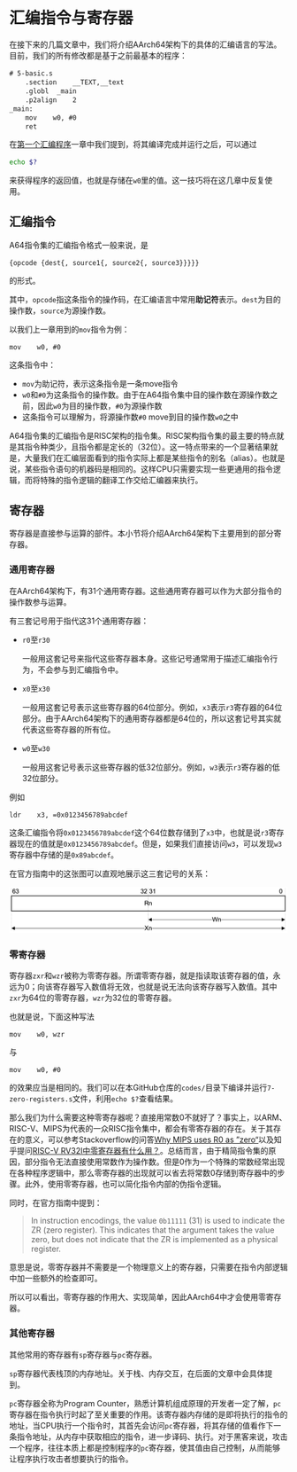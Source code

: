 # 汇编指令与寄存器

在接下来的几篇文章中，我们将介绍AArch64架构下的具体的汇编语言的写法。目前，我们的所有修改都是基于之前最基本的程序：

```armasm
# 5-basic.s
    .section    __TEXT,__text
    .globl  _main
    .p2align    2
_main:
    mov    w0, #0
    ret
```

在[第一个汇编程序](./5-第一个汇编程序.md)一章中我们提到，将其编译完成并运行之后，可以通过

```bash
echo $?
```

来获得程序的返回值，也就是存储在`w0`里的值。这一技巧将在这几章中反复使用。

## 汇编指令

A64指令集的汇编指令格式一般来说，是

```plaintext
{opcode {dest{, source1{, source2{, source3}}}}}
```

的形式。

其中，`opcode`指这条指令的操作码，在汇编语言中常用**助记符**表示。`dest`为目的操作数，`source`为源操作数。

以我们上一章用到的`mov`指令为例：

```armasm
mov    w0, #0
```

这条指令中：

* `mov`为助记符，表示这条指令是一条move指令
* `w0`和`#0`为这条指令的操作数。由于在A64指令集中目的操作数在源操作数之前，因此`w0`为目的操作数，`#0`为源操作数
* 这条指令可以理解为，将源操作数`#0` move到目的操作数`w0`之中

A64指令集的汇编指令是RISC架构的指令集。RISC架构指令集的最主要的特点就是其指令种类少，且指令都是定长的（32位）。这一特点带来的一个显著结果就是，大量我们在汇编层面看到的指令实际上都是某些指令的别名（alias）。也就是说，某些指令语句的机器码是相同的。这样CPU只需要实现一些更通用的指令逻辑，而将特殊的指令逻辑的翻译工作交给汇编器来执行。

## 寄存器

寄存器是直接参与运算的部件。本小节将介绍AArch64架构下主要用到的部分寄存器。

### 通用寄存器

在AArch64架构下，有31个通用寄存器。这些通用寄存器可以作为大部分指令的操作数参与运算。

有三套记号用于指代这31个通用寄存器：

* `r0`至`r30`

   一般用这套记号来指代这些寄存器本身。这些记号通常用于描述汇编指令行为，不会参与到汇编指令中。
* `x0`至`x30`

   一般用这套记号表示这些寄存器的64位部分。例如，`x3`表示`r3`寄存器的64位部分。由于AArch64架构下的通用寄存器都是64位的，所以这套记号其实就代表这些寄存器的所有位。
* `w0`至`w30`

   一般用这套记号表示这些寄存器的低32位部分。例如，`w3`表示`r3`寄存器的低32位部分。

例如

```armasm
ldr    x3, =0x0123456789abcdef
```

这条汇编指令将`0x0123456789abcdef`这个64位数存储到了`x3`中，也就是说`r3`寄存器现在的值就是`0x0123456789abcdef`。但是，如果我们直接访问`w3`，可以发现`w3`寄存器中存储的是`0x89abcdef`。

在官方指南中的这张图可以直观地展示这三套记号的关系：

![Registers](./assets/7-registers.png)

### 零寄存器

寄存器`zxr`和`wzr`被称为零寄存器。所谓零寄存器，就是指读取该寄存器的值，永远为0；向该寄存器写入数值将无效，也就是说无法向该寄存器写入数值。其中`zxr`为64位的零寄存器，`wzr`为32位的零寄存器。

也就是说，下面这种写法

```armasm
mov    w0, wzr
```

与

```armasm
mov    w0, #0
```

的效果应当是相同的。我们可以在本GitHub仓库的`codes/`目录下编译并运行`7-zero-registers.s`文件，利用`echo $?`查看结果。

那么我们为什么需要这种零寄存器呢？直接用常数0不就好了？事实上，以ARM、RISC-V、MIPS为代表的一众RISC指令集中，都会有零寄存器的存在。关于其存在的意义，可以参考Stackoverflow的问答[Why MIPS uses R0 as ”zero“](https://electronics.stackexchange.com/a/293921)以及知乎提问[RISC-V RV32I中零寄存器有什么用？](https://www.zhihu.com/question/308314026/answer/573831395)。总结而言，由于精简指令集的原因，部分指令无法直接使用常数作为操作数。但是0作为一个特殊的常数经常出现在各种程序逻辑中，那么零寄存器的出现就可以省去将常数0存储到寄存器中的步骤。此外，使用零寄存器，也可以简化指令内部的伪指令逻辑。

同时，在官方指南中提到：

> In instruction encodings, the value `0b11111` (31) is used to indicate the ZR (zero register). This indicates that the argument takes the value zero, but does not indicate that the ZR is implemented as a physical register.

意思是说，零寄存器并不需要是一个物理意义上的寄存器，只需要在指令内部逻辑中加一些额外的检查即可。

所以可以看出，零寄存器的作用大、实现简单，因此AArch64中才会使用零寄存器。

### 其他寄存器

其他常用的寄存器有`sp`寄存器与`pc`寄存器。

`sp`寄存器代表栈顶的内存地址。关于栈、内存交互，在后面的文章中会具体提到。

`pc`寄存器全称为Program Counter，熟悉计算机组成原理的开发者一定了解，`pc`寄存器在指令执行时起了至关重要的作用。该寄存器内存储的是即将执行的指令的地址，当CPU执行一个指令时，其首先会访问`pc`寄存器，将其存储的值看作下一条指令地址，从内存中获取相应的指令，进一步译码、执行。对于黑客来说，攻击一个程序，往往本质上都是控制程序的`pc`寄存器，使其值由自己控制，从而能够让程序执行攻击者想要执行的指令。
